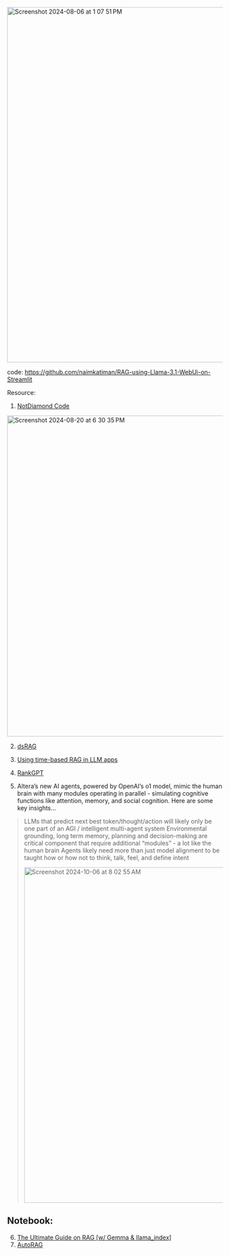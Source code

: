 <img width="829" alt="Screenshot 2024-08-06 at 1 07 51 PM" src="https://github.com/user-attachments/assets/e8a3d932-a6af-441a-b53e-03e1e61e2835">

code: https://github.com/naimkatiman/RAG-using-Llama-3.1-WebUi-on-Streamlit 


Resource:
1. [NotDiamond Code](https://mer.vin/2024/08/notdiamond-code/)
<img width="749" alt="Screenshot 2024-08-20 at 6 30 35 PM" src="https://github.com/user-attachments/assets/68fd1971-febf-4770-948f-bc5179812efa">

2. [dsRAG](https://github.com/D-Star-AI/dsRAG)

3. [Using time-based RAG in LLM apps](https://blog.streamlit.io/using-time-based-rag-llm-apps-with-timescale-vector/)

4. [RankGPT](https://www.datacamp.com/tutorial/rankgpt-rag-reranking-agent)

5. Altera’s new AI agents, powered by OpenAI’s o1 model, mimic the human brain with many modules operating in parallel - simulating cognitive functions like attention, memory, and social cognition. Here are some key insights…

> LLMs that predict next best token/thought/action will likely only be one part of an AGI / intelligent multi-agent system
> Environmental grounding, long term memory, planning and decision-making are critical component that require additional “modules” - a lot like the human brain
> Agents likely need more than just model alignment to be taught how or how not to think, talk, feel, and define intent
>
> <img width="783" alt="Screenshot 2024-10-06 at 8 02 55 AM" src="https://github.com/user-attachments/assets/65f9cbda-7202-46d0-b29b-0cbb1afba42a">


## Notebook: 
6. [The Ultimate Guide on RAG [w/ Gemma & llama_index]](https://www.kaggle.com/code/bachngoh/the-ultimate-guide-on-rag-w-gemma-llama-index)
7. [AutoRAG](https://github.com/Marker-Inc-Korea/AutoRAG)
